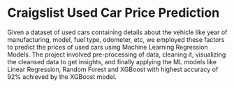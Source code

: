 # Craigslist Used Car Price Prediction
 Given a dataset of used cars containing details about the vehicle like year of manufacturing, model, fuel type, odometer, etc, we employed these factors to predict the prices of used cars using Machine Learning Regression Models. The project involved pre-processing of data, cleaning it, visualizing the cleansed data to get insights, and finally applying the ML models like Linear Regression, Random Forest and XGBoost with highest accuracy of 92% achieved by the XGBoost model.
